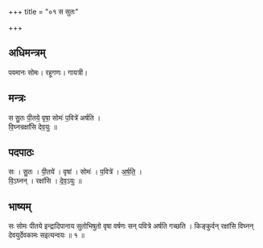 +++
title = "०१ स सुतः"

+++
## अधिमन्त्रम्
पवमानः सोमः। रहूगणः। गायत्री।

## मन्त्रः
स सु॒तः पी॒तये॒ वृषा॒ सोमः॑ प॒वित्रे॑ अर्षति ।  
वि॒घ्नन्रक्षां॑सि देव॒युः ॥

## पदपाठः
सः । सु॒तः । पी॒तये॑ । वृषा॑ । सोमः॑ । प॒वित्रे॑ । अ॒र्ष॒ति॒ ।  
वि॒ऽघ्नन् । रक्षां॑सि । दे॒व॒ऽयुः ॥

## भाष्यम्
सः सोमः पीतये इन्द्रादिपानाय सुतोभिषुतो वृषा वर्षणः सन् पवित्रे अर्षति गच्छति । किङ्कुर्वन् रक्षांसि विघ्नन् देवयुर्देवकामः सइत्यन्वयः ॥ १ ॥